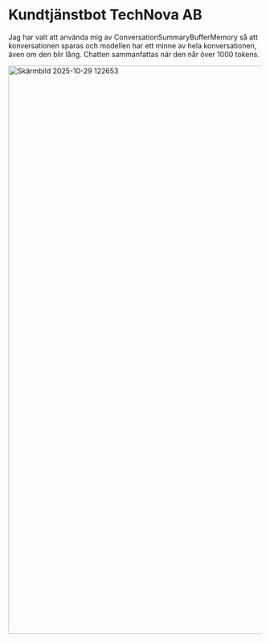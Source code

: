 # Kundtjänstbot TechNova AB

Jag har valt att använda mig av ConversationSummaryBufferMemory så att konversationen sparas och modellen har ett minne av hela konversationen, även om den blir lång. Chatten sammanfattas när den når över 1000 tokens.


<img width="1764" height="1129" alt="Skärmbild 2025-10-29 122653" src="https://github.com/user-attachments/assets/7e7f11d1-b94d-41e6-8cb7-390f237d92cb" />
